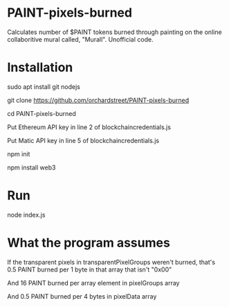 # PAINT-pixels-burned

Calculates number of $PAINT tokens burned through painting on the online collaboritive mural called, "Murall".  Unofficial code.

# Installation
sudo apt install git nodejs

git clone https://github.com/orchardstreet/PAINT-pixels-burned

cd PAINT-pixels-burned

Put Ethereum API key in line 2 of blockchaincredentials.js

Put Matic API key in line 5 of blockchaincredentials.js

npm init

npm install web3

# Run
node index.js

# What the program assumes
If the transparent pixels in transparentPixelGroups weren't burned, that's 0.5 PAINT burned per 1 byte in that array that isn't "0x00"

And 16 PAINT burned per array element in pixelGroups array

And 0.5 PAINT burned per 4 bytes in pixelData array
